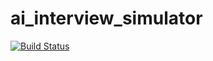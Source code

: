# ai_interview_simulator
[![Build Status](https://travis-ci.org/daegweon/ai_interview_simulator.svg?branch=master)](https://travis-ci.org/daegweon/ai_interview_simulator)
